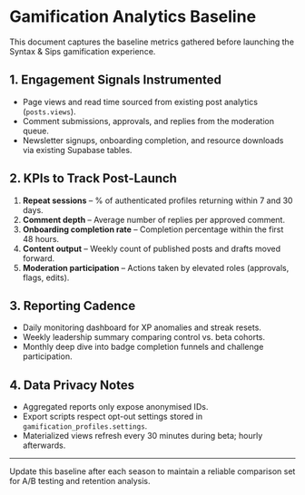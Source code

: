 # Gamification Analytics Baseline

This document captures the baseline metrics gathered before launching the Syntax & Sips gamification experience.

## 1. Engagement Signals Instrumented
- Page views and read time sourced from existing post analytics (`posts.views`).
- Comment submissions, approvals, and replies from the moderation queue.
- Newsletter signups, onboarding completion, and resource downloads via existing Supabase tables.

## 2. KPIs to Track Post-Launch
1. **Repeat sessions** – % of authenticated profiles returning within 7 and 30 days.
2. **Comment depth** – Average number of replies per approved comment.
3. **Onboarding completion rate** – Completion percentage within the first 48 hours.
4. **Content output** – Weekly count of published posts and drafts moved forward.
5. **Moderation participation** – Actions taken by elevated roles (approvals, flags, edits).

## 3. Reporting Cadence
- Daily monitoring dashboard for XP anomalies and streak resets.
- Weekly leadership summary comparing control vs. beta cohorts.
- Monthly deep dive into badge completion funnels and challenge participation.

## 4. Data Privacy Notes
- Aggregated reports only expose anonymised IDs.
- Export scripts respect opt-out settings stored in `gamification_profiles.settings`.
- Materialized views refresh every 30 minutes during beta; hourly afterwards.

---
Update this baseline after each season to maintain a reliable comparison set for A/B testing and retention analysis.
